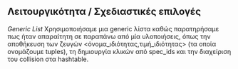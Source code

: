 ## Λειτουργικότητα / Σχεδιαστικές επιλογές

<em>Generic List</em>
Χρησιμοποιήσαμε μια generic λίστα καθώς παρατηρήσαμε πως ήταν απαραίτητη σε παραπάνω από μία υλοποιήσεις, όπως την αποθήκευση των ζευγών <όνομα_ιδιότητας,τιμή_ιδιότητας> (τα οποία ονομάζουμε tuples), τη δημιουργία κλικών από spec_ids και την διαχείριση του collision στα hashtable.